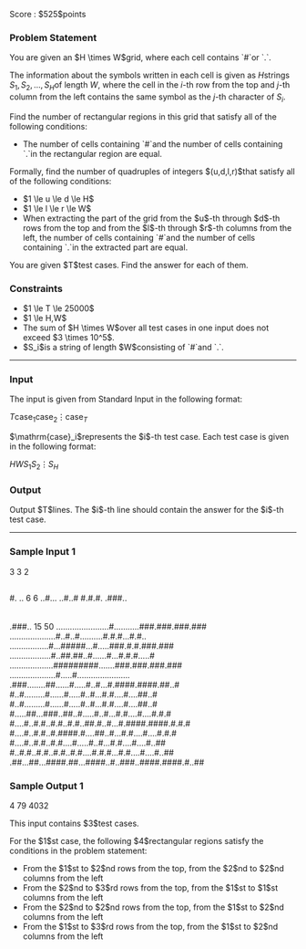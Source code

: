 
<div>

<span>

<span>

<p>
Score : $525$points
</p>

<div>

<section>

### **Problem Statement**

<p>
You are given an $H \times W$grid, where each cell contains `#`or `.`.

The information about the symbols written in each cell is given as $H$strings $S_1,S_2,\dots,S_H$of length $W$, where the cell in the $i$-th row from the top and $j$-th column from the left contains the same symbol as the $j$-th character of $S_i$.

Find the number of rectangular regions in this grid that satisfy all of the following conditions:
</p>

<ul>

<li>
The number of cells containing `#`and the number of cells containing `.`in the rectangular region are equal.
</li>

</ul>

<p>
Formally, find the number of quadruples of integers $(u,d,l,r)$that satisfy all of the following conditions:
</p>

<ul>

<li>
$1 \le u \le d \le H$
</li>

<li>
$1 \le l \le r \le W$
</li>

<li>
When extracting the part of the grid from the $u$-th through $d$-th rows from the top and from the $l$-th through $r$-th columns from the left, the number of cells containing `#`and the number of cells containing `.`in the extracted part are equal.
</li>

</ul>

<p>
You are given $T$test cases. Find the answer for each of them.
</p>

</section>

</div>

<div>

<section>

### **Constraints**

<ul>

<li>
$1 \le T \le 25000$
</li>

<li>
$1 \le H,W$
</li>

<li>
The sum of $H \times W$over all test cases in one input does not exceed $3 \times 10^5$.
</li>

<li>
$S_i$is a string of length $W$consisting of `#`and `.`.
</li>

</ul>

</section>

</div>

---

<div>

<div>

<section>

### **Input**

<p>
The input is given from Standard Input in the following format:
</p>

<div>

$T$$\mathrm{case}_1$$\mathrm{case}_2$$\vdots$$\mathrm{case}_T$
</div>

<p>
$\mathrm{case}_i$represents the $i$-th test case.
Each test case is given in the following format:
</p>

<div>

$H$$W$$S_1$$S_2$$\vdots$$S_H$
</div>

</section>

</div>

<div>

<section>

### **Output**

<p>
Output $T$lines. The $i$-th line should contain the answer for the $i$-th test case.
</p>

</section>

</div>

</div>

---

<div>

<section>

### **Sample Input 1**

<div>

3
3 2
##
#.
..
6 6
..#...
..#..#
#.#.#.
.###..
######
.###..
15 50
.......................#...........###.###.###.###
....................#..#..#..........#.#.#...#.#..
.................#...#####...#.....###.#.#.###.###
..................#..##.##..#......#...#.#.#.....#
...................#########.......###.###.###.###
....................#.....#.......................
.###........##......#.....#..#...#.####.####.##..#
#..#.........#......#.....#..#...#.#....#....##..#
#..#.........#......#.....#..#...#.#....#....##..#
#.....##...###..##..#.....#..#...#.#....#....#.#.#
#....#..#.#..#.#..#.#..##.#..#...#.####.####.#.#.#
#....#..#.#..#.####.#....##..#...#.#....#....#.#.#
#....#..#.#..#.#....#.....#..#...#.#....#....#..##
#..#.#..#.#..#.#..#.#....#.#.#...#.#....#....#..##
.##...##...####.##...####..#..###..####.####.#..##

</div>

</section>

</div>

<div>

<section>

### **Sample Output 1**

<div>

4
79
4032

</div>

<p>
This input contains $3$test cases.
</p>

<p>
For the $1$st case, the following $4$rectangular regions satisfy the conditions in the problem statement:
</p>

<ul>

<li>
From the $1$st to $2$nd rows from the top, from the $2$nd to $2$nd columns from the left
</li>

<li>
From the $2$nd to $3$rd rows from the top, from the $1$st to $1$st columns from the left
</li>

<li>
From the $2$nd to $2$nd rows from the top, from the $1$st to $2$nd columns from the left
</li>

<li>
From the $1$st to $3$rd rows from the top, from the $1$st to $2$nd columns from the left
</li>

</ul>

</section>

</div>

</span>

</span>

</div>
